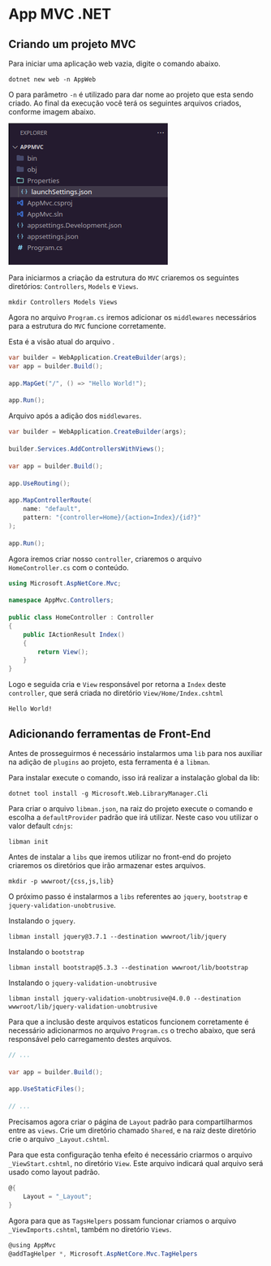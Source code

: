 # App MVC .NET

## Criando um projeto MVC

Para iniciar uma aplicação web vazia, digite o comando abaixo.

```shell
dotnet new web -n AppWeb
```

O para parâmetro `-n` é utilizado para dar nome ao projeto que esta sendo criado.
Ao final da execução você terá os seguintes arquivos criados, conforme imagem abaixo.

![Estrutura Inicial de arquivos e diretórios](docs/assets/20240514084439.png)

Para iniciarmos a criação da estrutura do `MVC` criaremos os seguintes diretórios: `Controllers`, `Models` e `Views`.

```shell
mkdir Controllers Models Views
```

Agora no arquivo `Program.cs` iremos adicionar os `middlewares` necessários para a estrutura do `MVC` funcione corretamente.

Esta é a visão atual do arquivo .

```C#
var builder = WebApplication.CreateBuilder(args);
var app = builder.Build();

app.MapGet("/", () => "Hello World!");

app.Run();
```

Arquivo após a adição dos `middlewares`.

```C#
var builder = WebApplication.CreateBuilder(args);

builder.Services.AddControllersWithViews();

var app = builder.Build();

app.UseRouting();

app.MapControllerRoute(
    name: "default",
    pattern: "{controller=Home}/{action=Index}/{id?}"
);

app.Run();
```

Agora iremos criar nosso `controller`, criaremos o arquivo `HomeController.cs` com o conteúdo.

```C#
using Microsoft.AspNetCore.Mvc;

namespace AppMvc.Controllers;

public class HomeController : Controller
{
    public IActionResult Index()
    {
        return View();
    }
}
```

Logo e seguida cria e `View` responsável por retorna a `Index` deste `controller`, que será criada no diretório `View/Home/Index.cshtml`

```cshtml
Hello World!
```

## Adicionando ferramentas de Front-End

Antes de prosseguirmos é necessário instalarmos uma `lib` para nos auxiliar na adição de `plugins` ao projeto, esta ferramenta é a `libman`.

Para instalar execute o comando, isso irá realizar a instalação global da lib:

```shell
dotnet tool install -g Microsoft.Web.LibraryManager.Cli
```

Para criar o arquivo `libman.json`, na raiz do projeto execute o comando e escolha a `defaultProvider` padrão que irá utilizar. Neste caso vou utilizar o valor default `cdnjs`:

```shell
libman init
```

Antes de instalar a `libs` que iremos utilizar no front-end do projeto criaremos os diretórios que irão armazenar estes arquivos.

```shell
mkdir -p wwwroot/{css,js,lib}
```

O próximo passo é instalarmos a `libs` referentes ao `jquery`, `bootstrap` e `jquery-validation-unobtrusive`.

Instalando o `jquery`.

```shell
libman install jquery@3.7.1 --destination wwwroot/lib/jquery
```

Instalando o `bootstrap`

```shell
libman install bootstrap@5.3.3 --destination wwwroot/lib/bootstrap
```

Instalando o `jquery-validation-unobtrusive`

```shell
libman install jquery-validation-unobtrusive@4.0.0 --destination wwwroot/lib/jquery-validation-unobtrusive
```

Para que a inclusão deste arquivos estaticos funcionem corretamente é necessário adicionarmos no arquivo `Program.cs` o trecho abaixo, que será responsável pelo carregamento destes arquivos.

```C#
// ...

var app = builder.Build();

app.UseStaticFiles();

// ...
```

Precisamos agora criar o página de `Layout` padrão para compartilharmos entre as `views`. Crie um diretório chamado `Shared`, e na raiz deste diretório crie o arquivo `_Layout.cshtml`.

Para que esta configuração tenha efeito é necessário criarmos o arquivo `_ViewStart.cshtml`, no diretório `View`. Este arquivo indicará qual arquivo será usado como layout padrão.

```C#
@{
    Layout = "_Layout";
}
```

Agora para que as `TagsHelpers` possam funcionar criamos o arquivo `_ViewImports.cshtml`, também no diretório `Views`.

```C#
@using AppMvc
@addTagHelper *, Microsoft.AspNetCore.Mvc.TagHelpers
```
